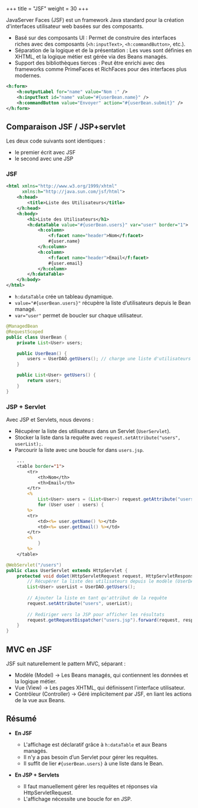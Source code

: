 +++
title = "JSF"
weight = 30
+++

JavaServer Faces (JSF) est un framework Java standard pour la création d'interfaces utilisateur web basées sur des composants.
- Basé sur des composants UI : Permet de construire des interfaces riches avec des composants (`<h:inputText>`, `<h:commandButton>`, etc.).
- Séparation de la logique et de la présentation : Les vues sont définies en XHTML, et la logique métier est gérée via des Beans managés.
- Support des bibliothèques tierces : Peut être enrichi avec des frameworks comme PrimeFaces et RichFaces pour des interfaces plus modernes.

```xml
<h:form>
    <h:outputLabel for="name" value="Nom :" />
    <h:inputText id="name" value="#{userBean.name}" />
    <h:commandButton value="Envoyer" action="#{userBean.submit}" />
</h:form>
```

## Comparaison JSF / JSP+servlet
Les deux code suivants sont identiques :
- le premier écrit avec JSF
- le second avec une JSP

### JSF
```xml
<html xmlns="http://www.w3.org/1999/xhtml"
      xmlns:h="http://java.sun.com/jsf/html">
    <h:head>
        <title>Liste des Utilisateurs</title>
    </h:head>
    <h:body>
        <h1>Liste des Utilisateurs</h1>
        <h:dataTable value="#{userBean.users}" var="user" border="1">
            <h:column>
                <f:facet name="header">Nom</f:facet>
                #{user.name}
            </h:column>
            <h:column>
                <f:facet name="header">Email</f:facet>
                #{user.email}
            </h:column>
        </h:dataTable>
    </h:body>
</html>
```

- `h:dataTable` crée un tableau dynamique.
- `value="#{userBean.users}"` récupère la liste d’utilisateurs depuis le Bean managé.
- `var="user"` permet de boucler sur chaque utilisateur.

```java
@ManagedBean
@RequestScoped
public class UserBean {
    private List<User> users;

    public UserBean() {
        users = UserDAO.getUsers(); // charge une liste d'utilisateurs
    }

    public List<User> getUsers() {
        return users;
    }
}
```

### JSP + Servlet
Avec JSP et Servlets, nous devons :
- Récupérer la liste des utilisateurs dans un Servlet (`UserServlet`).
- Stocker la liste dans la requête avec `request.setAttribute("users", userList);`.
- Parcourir la liste avec une boucle for dans `users.jsp`.

```jsp
    ...
    <table border="1">
        <tr>
            <th>Nom</th>
            <th>Email</th>
        </tr>
        <%
            List<User> users = (List<User>) request.getAttribute("users");
            for (User user : users) {
        %>
        <tr>
            <td><%= user.getName() %></td>
            <td><%= user.getEmail() %></td>
        </tr>
        <%
            }
        %>
    </table>
```

```java
@WebServlet("/users")
public class UserServlet extends HttpServlet {
    protected void doGet(HttpServletRequest request, HttpServletResponse response) throws ServletException, IOException {
        // Récupérer la liste des utilisateurs depuis le modèle (UserDAO)
        List<User> userList = UserDAO.getUsers();
 
        // Ajouter la liste en tant qu'attribut de la requête
        request.setAttribute("users", userList);
 
        // Rediriger vers la JSP pour afficher les résultats
        request.getRequestDispatcher("users.jsp").forward(request, response);
    }
}
```

## MVC en JSF
JSF suit naturellement le pattern MVC, séparant :
- Modèle (Model) → Les Beans managés, qui contiennent les données et la logique métier.
- Vue (View) → Les pages XHTML, qui définissent l'interface utilisateur.
- Contrôleur (Controller) → Géré implicitement par JSF, en liant les actions de la vue aux Beans.

## Résumé
- **En JSF**
    - L'affichage est déclaratif grâce à `h:dataTable` et aux Beans managés.
    - Il n'y a pas besoin d’un Servlet pour gérer les requêtes.
    - Il suffit de lier `#{userBean.users}` à une liste dans le Bean.

- **En JSP + Servlets**
  - Il faut manuellement gérer les requêtes et réponses via HttpServletRequest.
  - L'affichage nécessite une boucle for en JSP.

